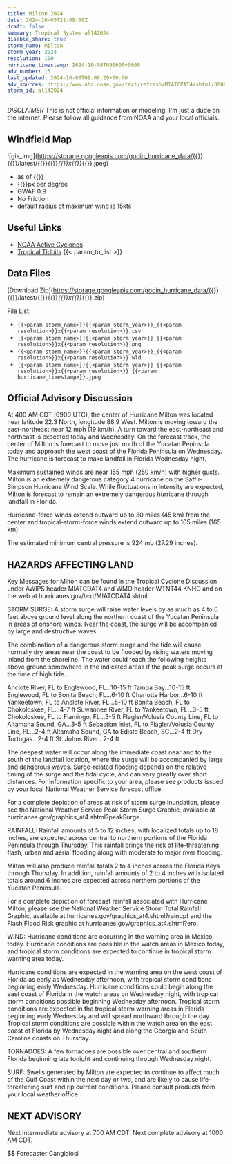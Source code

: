 ```yaml
---
title: Milton 2024
date: 2024-10-05T21:09:00Z
draft: false
summary: Tropical System al142024
disable_share: true
storm_name: milton
storm_year: 2024
resolution: 100
hurricane_timestamp: 2024-10-08T090600+0000
adv_number: 13
last_updated: 2024-10-08T09:06:29+00:00
adv_sources: https://www.nhc.noaa.gov/text/refresh/MIATCPAT4+shtml/080832.shtml;https://www.nhc.noaa.gov/refresh/graphics_at4+shtml/032137.shtml?cone
storm_id: al142024
---
```

*DISCLAIMER* This is not official information or modeling, I'm just a dude on the internet.  Please follow all guidance from NOAA and your local officials.

## Windfield Map
![gis_img](https://storage.googleapis.com/godin_hurricane_data/{{<param storm_name>}}{{<param storm_year>}}/latest/{{<param storm_name>}}{{<param storm_year>}}_{{<param resolution>}}x{{<param resolution>}}_{{<param hurricane_timestamp>}}.jpeg)

- as of {{<param last_updated>}}
- {{<param resolution>}}px per degree
- GWAF 0.9
- No Friction
- default radius of maximum wind is 15kts

## Useful Links
- [NOAA Active Cyclones](https://www.nhc.noaa.gov/)
- [Tropical Tidbits](https://www.tropicaltidbits.com/storminfo/)
{{< param_to_list >}}

## Data Files
[Download Zip](https://storage.googleapis.com/godin_hurricane_data/{{<param storm_name>}}{{<param storm_year>}}/latest/{{<param storm_name>}}{{<param storm_year>}}_{{<param resolution>}}x{{<param resolution>}}_{{<param hurricane_timestamp>}}.zip)

File List:
- `{{<param storm_name>}}{{<param storm_year>}}_{{<param resolution>}}x{{<param resolution>}}.csv`
- `{{<param storm_name>}}{{<param storm_year>}}_{{<param resolution>}}x{{<param resolution>}}.png`
- `{{<param storm_name>}}{{<param storm_year>}}_{{<param resolution>}}x{{<param resolution>}}.wld`
- `{{<param storm_name>}}{{<param storm_year>}}_{{<param resolution>}}x{{<param resolution>}}_{{<param hurricane_timestamp>}}.jpeg`


## Official Advisory Discussion
At 400 AM CDT (0900 UTC), the center of Hurricane Milton was located
near latitude 22.3 North, longitude 88.9 West. Milton is moving
toward the east-northeast near 12 mph (19 km/h). A turn toward the
east-northeast and northeast is expected today and Wednesday.  On
the forecast track, the center of Milton is forecast to move just
north of the Yucatan Peninsula today and approach the west coast of
the Florida Peninsula on Wednesday.  The hurricane is forecast to
make landfall in Florida Wednesday night.
 
Maximum sustained winds are near 155 mph (250 km/h) with higher
gusts.  Milton is an extremely dangerous category 4 hurricane on
the Saffir-Simpson Hurricane Wind Scale.  While fluctuations in
intensity are expected, Milton is forecast to remain an extremely
dangerous hurricane through landfall in Florida.
 
Hurricane-force winds extend outward up to 30 miles (45 km) from the
center and tropical-storm-force winds extend outward up to 105 miles
(165 km).
 
The estimated minimum central pressure is 924 mb (27.29 inches).
 
 
HAZARDS AFFECTING LAND
----------------------
Key Messages for Milton can be found in the Tropical Cyclone
Discussion under AWIPS header MIATCDAT4 and WMO header WTNT44 KNHC
and on the web at hurricanes.gov/text/MIATCDAT4.shtml
 
STORM SURGE:  A storm surge will raise water levels by as much as 4
to 6 feet above ground level along the northern coast of the
Yucatan Peninsula in areas of onshore winds.  Near the coast, the
surge will be accompanied by large and destructive waves.
 
The combination of a dangerous storm surge and the tide will cause
normally dry areas near the coast to be flooded by rising waters
moving inland from the shoreline.  The water could reach the
following heights above ground somewhere in the indicated areas if
the peak surge occurs at the time of high tide...
 
Anclote River, FL to Englewood, FL...10-15 ft
Tampa Bay...10-15 ft
Englewood, FL to Bonita Beach, FL...6-10 ft
Charlotte Harbor...6-10 ft
Yankeetown, FL to Anclote River, FL...5-10 ft
Bonita Beach, FL to Chokoloskee, FL...4-7 ft
Suwannee River, FL to Yankeetown, FL...3-5 ft
Chokoloskee, FL to Flamingo, FL...3-5 ft
Flagler/Volusia County Line, FL to Altamaha Sound, GA...3-5 ft
Sebastian Inlet, FL to Flagler/Volusia County Line, FL...2-4 ft
Altamaha Sound, GA to Edisto Beach, SC...2-4 ft
Dry Tortugas...2-4 ft
St. Johns River...2-4 ft
 
The deepest water will occur along the immediate coast near and to
the south of the landfall location, where the surge will be
accompanied by large and dangerous waves.  Surge-related flooding
depends on the relative timing of the surge and the tidal cycle,
and can vary greatly over short distances.  For information
specific to your area, please see products issued by your local
National Weather Service forecast office.
 
For a complete depiction of areas at risk of storm surge
inundation, please see the National Weather Service Peak Storm
Surge Graphic, available at
hurricanes.gov/graphics_at4.shtml?peakSurge.
 
RAINFALL: Rainfall amounts of 5 to 12 inches, with localized totals
up to 18 inches, are expected across central to northern portions of
the  Florida Peninsula through Thursday.  This rainfall brings the
risk of  life-threatening flash, urban and aerial  flooding along
with moderate to major river flooding.
 
Milton will also produce rainfall totals 2 to 4 inches across the
Florida Keys through Thursday. In addition, rainfall amounts of  2
to 4 inches with isolated totals around 6 inches are expected across
northern portions of the Yucatan Peninsula.
 
For a complete depiction of forecast rainfall associated with
Hurricane Milton, please see the National Weather Service Storm
Total Rainfall Graphic, available at
hurricanes.gov/graphics_at4.shtml?rainqpf and the Flash Flood Risk
graphic at hurricanes.gov/graphics_at4.shtml?ero.
 
WIND:  Hurricane conditions are occurring in the warning area in
Mexico today.  Hurricane conditions are possible in the watch areas
in Mexico today, and tropical storm conditions are expected to 
continue in tropical storm warning area today.
 
Hurricane conditions are expected in the warning area on the west
coast of Florida as early as Wednesday afternoon, with tropical
storm conditions beginning early Wednesday.  Hurricane conditions
could begin along the east coast of Florida in the watch areas on
Wednesday night, with tropical storm conditions possible beginning
Wednesday afternoon.  Tropical storm conditions are expected in the
tropical storm warning areas in Florida beginning early Wednesday
and will spread northward through the day. Tropical storm conditions
are possible within the watch area on the east coast of Florida by
Wednesday night and along the Georgia and South Carolina coasts on
Thursday.
 
TORNADOES: A few tornadoes are possible over central and southern 
Florida beginning late tonight and continuing through Wednesday 
night.
 
SURF:  Swells generated by Milton are expected to continue to
affect much of the Gulf Coast within the next day or two, and are
likely to cause life-threatening surf and rip current conditions.
Please consult products from your local weather office.
 
 
NEXT ADVISORY
-------------
Next intermediate advisory at 700 AM CDT.
Next complete advisory at 1000 AM CDT.
 
$$
Forecaster Cangialosi